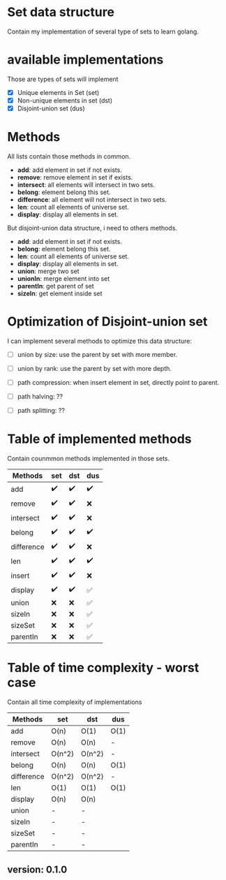 # Set data structure
Contain my implementation of several type of sets to learn golang.

# available implementations 
Those are types of sets will implement
- [X] Unique elements in Set (set)
- [X] Non-unique elements in set (dst)
- [X] Disjoint-union set (dus)

# Methods
All lists contain those methods in common.

- **add**: add element in set if not exists.
- **remove**: remove element in set if exists.
- **intersect**: all elements will intersect in two sets.
- **belong**: element belong this set.
- **difference**: all element will not intersect in two sets.
- **len**: count all elements of universe set.
- **display**: display all elements in set.

But disjoint-union data structure, i need to others methods.

- **add**: add element in set if not exists.
- **belong**: element belong this set.
- **len**: count all elements of universe set.
- **display**: display all elements in set.
- **union**: merge two set
- **unionIn**: merge element into set
- **parentIn**: get parent of set
- **sizeIn**: get element inside set

# Optimization of Disjoint-union set
I can implement several methods to optimize this data structure:

- [ ] union by size: use the parent by set with more member.
- [ ] union by rank: use the parent by set with more depth.
- [ ] path compression: when insert element in set, directly point to parent.
- [ ] path halving: ??
- [ ] path splitting: ?? 


# Table of implemented methods
Contain counmmon methods implemented in those sets.

| Methods | set | dst | dus |
| ---- | ---- | ---- | ---- |
| add | :heavy_check_mark: | :heavy_check_mark: | :heavy_check_mark: |
| remove | :heavy_check_mark: | :heavy_check_mark: | :x: |
| intersect | :heavy_check_mark: | :heavy_check_mark: | :x: |
| belong | :heavy_check_mark: | :heavy_check_mark: | :heavy_check_mark: |
| difference | :heavy_check_mark: | :heavy_check_mark: | :x: |
| len| :heavy_check_mark: | :heavy_check_mark: | :heavy_check_mark: |
| insert | :heavy_check_mark: | :heavy_check_mark: | :x: |
| display | :heavy_check_mark: | :heavy_check_mark: | :white_check_mark: |
| union | :x: | :x: | :white_check_mark: |
| sizeIn | :x: | :x: | :white_check_mark: |
| sizeSet | :x: | :x: | :white_check_mark: |
| parentIn | :x: | :x: | :white_check_mark: |

# Table of time complexity - worst case
Contain all time complexity of implementations

| Methods | set | dst | dus |
| ---- | ---- | ---- | ---- |
| add        | O(n)  | O(1) | O(1) |
| remove     | O(n) | O(n) | - |
| intersect  | O(n^2) | O(n^2) | - |
| belong     | O(n) | O(n) | O(1) |
| difference | O(n^2) | O(n^2) | - |
| len        | O(1) | O(1) | O(1) |
| display    | O(n) | O(n) |  |
| union      | - | - |  |
| sizeIn     | - | - |  |
| sizeSet    | - | - |  |
| parentIn   | - | - |  |

## version: 0.1.0

